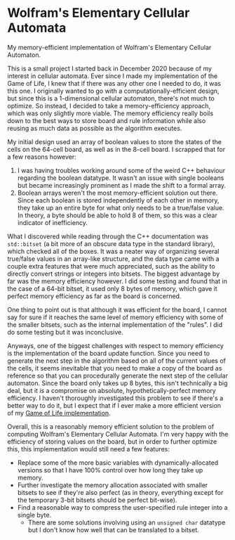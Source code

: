 # Wolfram's Elementary Cellular Automata
My memory-efficient implementation of Wolfram's Elementary Cellular Automaton.

This is a small project I started back in December 2020 because of my interest in cellular automata. Ever since I made my implementation of the Game of Life, I knew that if there was any other one I needed to do, it was this one.
I originally wanted to go with a computationally-efficient design, but since this is a 1-dimensional cellular automaton, there's not much to optimize. So instead, I decided to take a memory-efficiency approach, which was only slightly more viable. The memory efficiency really boils down to the best ways to store board and rule information while also reusing as much data as possible as the algorithm executes.

My initial design used an array of boolean values to store the states of the cells on the 64-cell board, as well as in the 8-cell board. I scrapped that for a few reasons however:
1. I was having troubles working around some of the weird C++ behaviour regarding the boolean datatype. It wasn't an issue with single booleans but became increasingly prominent as I made the shift to a formal array.
2. Boolean arrays weren't the most memory-efficient solution out there. Since each boolean is stored independently of each other in memory, they take up an entire byte for what only needs to be a true/false value. In theory, a byte should be able to hold 8 of them, so this was a clear indicator of inefficiency.

What I discovered while reading through the C++ documentation was `std::bitset` (a bit more of an obscure data type in the standard library), which checked all of the boxes. It was a neater way of organizing several true/false values in an array-like structure, and the data type came with a couple extra features that were much appreciated, such as the ability to directly convert strings or integers into bitsets. The biggest advantage by far was the memory efficiency however. I did some testing and found that in the case of a 64-bit bitset, it used only 8 bytes of memory, which gave it perfect memory efficiency as far as the board is concerned.

One thing to point out is that although it was efficient for the board, I cannot say for sure if it reaches the same level of memory efficiency with some of the smaller bitsets, such as the internal implementation of the "rules". I did do some testing but it was inconclusive.

Anyways, one of the biggest challenges with respect to memory efficiency is the implementation of the board update function. Since you need to generate the next step in the algorithm based on all of the current values of the cells, it seems inevitable that you need to make a copy of the board as reference so that you can procedurally generate the next step of the cellular automaton. Since the board only takes up 8 bytes, this isn't technically a big deal, but it *is* a compromise on absolute, hypothetically-perfect memory efficiency. I haven't thoroughly investigated this problem to see if there's a better way to do it, but I expect that if I ever make a more efficient version of my [Game of Life implementation](https://github.com/Zgell/game-of-life-python).

Overall, this is a reasonably memory efficient solution to the problem of computing Wolfram's Elementary Cellular Automata. I'm very happy with the efficiency of storing values on the board, but in order to further optimize this, this implementation would still need a few features:
* Replace some of the more basic variables with dynamically-allocated versions so that I have 100% control over how long they take up memory.
* Further investigate the memory allocation associated with smaller bitsets to see if they're also perfect (as in theory, everything except for the temporary 3-bit bitsets should be perfect bit-wise).
* Find a reasonable way to compress the user-specified rule integer into a single byte.
  * There are some solutions involving using an `unsigned char` datatype but I don't know how well that can be translated to a bitset.